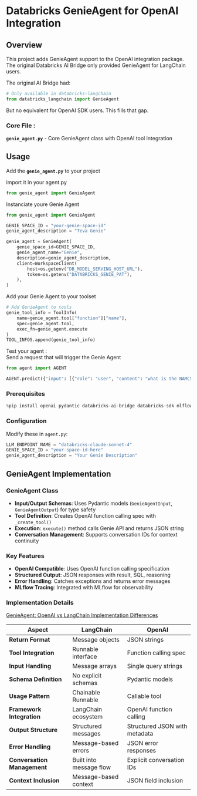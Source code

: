 # Databricks GenieAgent for OpenAI Integration

## Overview

This project adds GenieAgent support to the OpenAI integration package.  
The original Databricks AI Bridge only provided GenieAgent for LangChain users.

The original AI Bridge had:
```python
# Only available in databricks-langchain
from databricks_langchain import GenieAgent
```

But no equivalent for OpenAI SDK users. This fills that gap.

### Core File :

**`genie_agent.py`** - Core GenieAgent class with OpenAI tool integration

## Usage


Add the **`genie_agent.py`** to your project 

import it in your agent.py

```python
from genie_agent import GenieAgent
```

Instanciate youre Genie Agent

```python
from genie_agent import GenieAgent

GENIE_SPACE_ID = "your-genie-space-id"
genie_agent_description = "Teva Genie"

genie_agent = GenieAgent(
    genie_space_id=GENIE_SPACE_ID,
    genie_agent_name="Genie",
    description=genie_agent_description,
    client=WorkspaceClient(
        host=os.getenv("DB_MODEL_SERVING_HOST_URL"),
        token=os.getenv("DATABRICKS_GENIE_PAT"),
    ),
)
```

Add your Genie Agent to your toolset

```python
# Add GenieAgent to tools
genie_tool_info = ToolInfo(
    name=genie_agent.tool["function"]["name"],
    spec=genie_agent.tool,
    exec_fn=genie_agent.execute
)
TOOL_INFOS.append(genie_tool_info)
```

Test your agent :  
Send a request that will trigger the Genie Agent

```python
from agent import AGENT

AGENT.predict({"input": [{"role": "user", "content": "what is the NAMCS dataset about"}]})
```

### Prerequisites

```python
%pip install openai pydantic databricks-ai-bridge databricks-sdk mlflow
```

### Configuration

Modify these in `agent.py`:
```python
LLM_ENDPOINT_NAME = "databricks-claude-sonnet-4"
GENIE_SPACE_ID = "your-space-id-here"
genie_agent_description = "Your Genie Description"
```


## GenieAgent Implementation

### GenieAgent Class
- **Input/Output Schemas**: Uses Pydantic models (`GenieAgentInput`, `GenieAgentOutput`) for type safety
- **Tool Definition**: Creates OpenAI function calling spec with `_create_tool()`
- **Execution**: `execute()` method calls Genie API and returns JSON string
- **Conversation Management**: Supports conversation IDs for context continuity


### Key Features

- **OpenAI Compatible**: Uses OpenAI function calling specification
- **Structured Output**: JSON responses with result, SQL, reasoning
- **Error Handling**: Catches exceptions and returns error messages
- **MLflow Tracing**: Integrated with MLflow for observability
  
### Implementation Details

[GenieAgent: OpenAI vs LangChain Implementation Differences](https://github.com/mehdi-dbrx/databricks-openai-genie-agent/blob/main/implemenation-details.md)

 Aspect | LangChain | OpenAI |
|--------|-----------|--------|
| **Return Format** | Message objects | JSON strings |
| **Tool Integration** | Runnable interface | Function calling spec |
| **Input Handling** | Message arrays | Single query strings |
| **Schema Definition** | No explicit schemas | Pydantic models |
| **Usage Pattern** | Chainable Runnable | Callable tool |
| **Framework Integration** | LangChain ecosystem | OpenAI function calling |
| **Output Structure** | Structured messages | Structured JSON with metadata |
| **Error Handling** | Message-based errors | JSON error responses |
| **Conversation Management** | Built into message flow | Explicit conversation IDs |
| **Context Inclusion** | Message-based context | JSON field inclusion |


